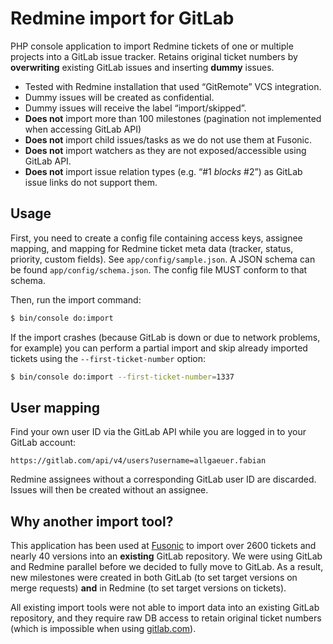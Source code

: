 Redmine import for GitLab
=========================

PHP console application to import Redmine tickets of one or multiple projects into a GitLab issue tracker. Retains
original ticket numbers by **overwriting** existing GitLab issues and inserting **dummy** issues.

  * Tested with Redmine installation that used “GitRemote” VCS integration.
  * Dummy issues will be created as confidential.
  * Dummy issues will receive the label “import/skipped”.
  * **Does not** import more than 100 milestones (pagination not implemented when accessing GitLab API)
  * **Does not** import child issues/tasks as we do not use them at Fusonic.
  * **Does not** import watchers as they are not exposed/accessible using GitLab API.
  * **Does not** import issue relation types (e.g. “#1 _blocks_ #2”) as GitLab issue links do not support them.

## Usage

First, you need to create a config file containing access keys, assignee mapping, and mapping for Redmine ticket meta
data (tracker, status, priority, custom fields). See `app/config/sample.json`. A JSON schema can be found
`app/config/schema.json`. The config file MUST conform to that schema.

Then, run the import command:

```bash
$ bin/console do:import
```

If the import crashes (because GitLab is down or due to network problems, for example) you can perform a partial import
and skip already imported tickets using the `--first-ticket-number` option:

```bash
$ bin/console do:import --first-ticket-number=1337
```

## User mapping

Find your own user ID via the GitLab API while you are logged in to your GitLab account:

```
https://gitlab.com/api/v4/users?username=allgaeuer.fabian
```

Redmine assignees without a corresponding GitLab user ID are discarded. Issues will then be created without an assignee.

## Why another import tool?

This application has been used at [Fusonic](https://www.fusonic.net/) to import over 2600 tickets and nearly 40 versions
into an **existing** GitLab repository. We were using GitLab and Redmine parallel before we decided to fully move to
GitLab. As a result, new milestones were created in both GitLab (to set target versions on merge requests) **and** in
Redmine (to set target versions on tickets).

All existing import tools were not able to import data into an existing GitLab repository, and they require raw DB
access to retain original ticket numbers (which is impossible when using [gitlab.com](https://gitlab.com/)).
